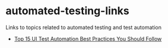 # automated-testing-links
Links to topics related to automated testing and test automation

- [Top 15 UI Test Automation Best Practices You Should Follow](https://www.blazemeter.com/blog/top-15-ui-test-automation-best-practices-you-should-follow)
